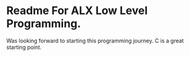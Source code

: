 # Readme For ALX Low Level Programming.
Was looking forward to starting this programming journey.
C is a great starting point.

